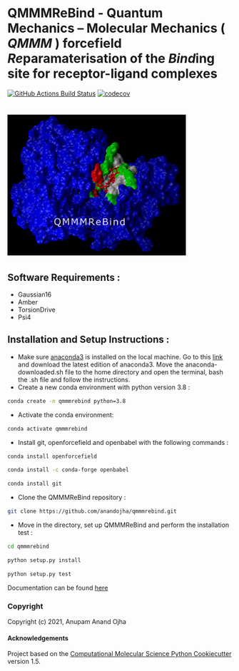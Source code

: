 # QMMMReBind - Quantum Mechanics – Molecular Mechanics ( *QMMM* ) forcefield *Re*paramaterisation of the *Bind*ing site for receptor-ligand complexes

[//]: # (Badges)
[![GitHub Actions Build Status](https://github.com/anandojha/qmmmrebind/workflows/CI/badge.svg)](https://github.com/anandojha/qmmmrebind/actions?query=workflow%3ACI)
[![codecov](https://codecov.io/gh/anandojha/QMMMReBind/branch/master/graph/badge.svg)](https://codecov.io/gh/anandojha/QMMMReBind/branch/master)

# <img src="https://github.com/anandojha/qmmmrebind/blob/main/images/qmmmrebind_logo.jpg" width="400">


## Software Requirements :
* Gaussian16
* Amber
* TorsionDrive
* Psi4

## Installation and Setup Instructions :
* Make sure [anaconda3](https://www.anaconda.com/) is installed on the local machine. Go to this [link](https://www.anaconda.com/products/individual) and download the latest edition of anaconda3. Move the anaconda-downloaded.sh file to the home directory and open the terminal, bash the .sh file and follow the instructions. 
* Create a new conda environment with python version 3.8 :
```bash
conda create -n qmmmrebind python=3.8
```
* Activate the conda environment:
```bash
conda activate qmmmrebind
```
* Install git, openforcefield and openbabel with the following commands :
```bash
conda install openforcefield
```
```bash
conda install -c conda-forge openbabel 
```
```bash
conda install git
```
* Clone the QMMMReBind repository :
```bash
git clone https://github.com/anandojha/qmmmrebind.git
```
* Move in the directory, set up QMMMReBind and perform the installation test :
```bash
cd qmmmrebind
```
```bash
python setup.py install
```
```bash
python setup.py test 
```

Documentation can be found [here](https://github.com/anandojha/qmmmrebind/blob/main/qmmmrebind/html/parameterize.html)

### Copyright
Copyright (c) 2021, Anupam Anand Ojha
#### Acknowledgements
Project based on the 
[Computational Molecular Science Python Cookiecutter](https://github.com/molssi/cookiecutter-cms) version 1.5.
